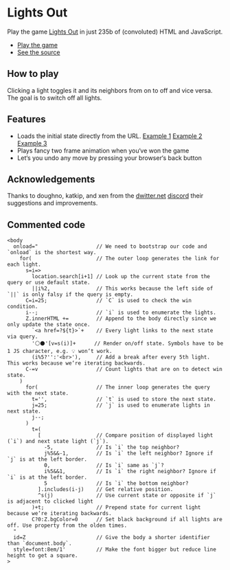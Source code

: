 # Lights Out

Play the game [Lights Out](https://en.wikipedia.org/wiki/Lights_Out_(game)) in just 235b of (convoluted) HTML and JavaScript.

* [Play the game](http://lights-out.monometric.net)
* [See the source](https://github.com/veu/lights-out/blob/main/index.html)

## How to play

Clicking a light toggles it and its neighbors from on to off and vice versa. The goal is to switch off all lights.

## Features

* Loads the initial state directly from the URL. [Example 1](http://lights-out.monometric.net/?0010001010100010101000100) [Example 2](http://lights-out.monometric.net/?1011100011101011100011101) [Example 3](http://lights-out.monometric.net/?1011101011101011101011101)
* Plays fancy two frame animation when you‘ve won the game
* Let‘s you undo any move by pressing your browser‘s back button

## Acknowledgements

Thanks to doughno, katkip, and xen from the [dwitter.net](http://dwitter.net/) [discord](https://discord.gg/emHe6cP) their suggestions and improvements.

## Commented code

```
<body
  onload="                   // We need to bootstrap our code and `onload` is the shortest way.
    for(                     // The outer loop generates the link for each light.
      s=i=>
        location.search[i+1] // Look up the current state from the query or use default state.
        ||i%2,               // This works because the left side of `||` is only falsy if the query is empty.
      C=i=25;                // `C` is used to check the win condition.
      i--;                   // `i` is used to enumerate the lights.
      Z.innerHTML +=         // Append to the body directly since we only update the state once.
        `<a href=?${t}>`+    // Every light links to the next state via query.
        '⚪⚫'[v=s(i)]+      // Render on/off state. Symbols have to be 1 JS character, e.g. 💡 won‘t work.
        (i%5?'':'<br>'),     // Add a break after every 5th light. This works because we‘re iterating backwards.
      C-=v                   // Count lights that are on to detect win state.
    )
      for(                   // The inner loop generates the query with the next state.
        t='',                // `t` is used to store the next state.
        j=25;                // `j` is used to enumerate lights in next state.
        j--;
      )
        t=(
          [                  // Compare position of displayed light (`i`) and next state light (`j`).
            -5,              // Is `i` the top neighbor?
            j%5&&-1,         // Is `i` the left neighbor? Ignore if `j` is at the left border.
            0,               // Is `i` same as `j`?
            i%5&&1,          // Is `i` the right neighbor? Ignore if `i` is at the left border.
            5                // Is `i` the bottom neighbor?
          ].includes(i-j)    // Get relative position.
          ^s(j)              // Use current state or opposite if `j` is adjacent to clicked light
        )+t;                 // Prepend state for current light because we‘re iterating backwards.
        C?0:Z.bgColor=0      // Set black background if all lights are off. Use property from the olden times.
  "
  id=Z                       // Give the body a shorter identifier than `document.body`.
  style=font:8em/1'          // Make the font bigger but reduce line height to get a square.
>
```
